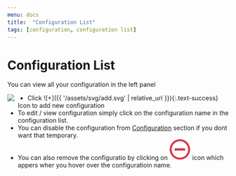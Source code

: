 ```yaml
---
menu: docs
title:  "Configuration List"
tags: [configuration, configuration list]
---
```

# Configuration List

You can view all your configuration in the left panel

<img src="{{ '/assets/img/configuration-list.png' | relative_url }}" style="float:left; margin-right:30px;">

- Click ![+]({{ '/assets/svg/add.svg' | relative_url }}){:.text-success} Icon to add new configuration 
- To edit / view configuration simply click on the configuration name in the configuration list.
- You can disable the configuration from [Configuration](configuration) section if you dont want that temporary.
- You can also remove the configuratio by clicking on ![-](/assets/svg/minus-circle.svg) icon  which appers wher you hover over the configuratioin name.